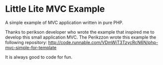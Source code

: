 # Little Lite MVC Example
A simple example of MVC application written in pure PHP.

Thanks to perikson developer who wrote the example that inspired me to develop this small application MVC. The Perikzzon wrote this example the following repository: http://code.runnable.com/VDmWiT3TzycRcN6N/php-mvc-simple-for-template

It is always good to code for fun.
